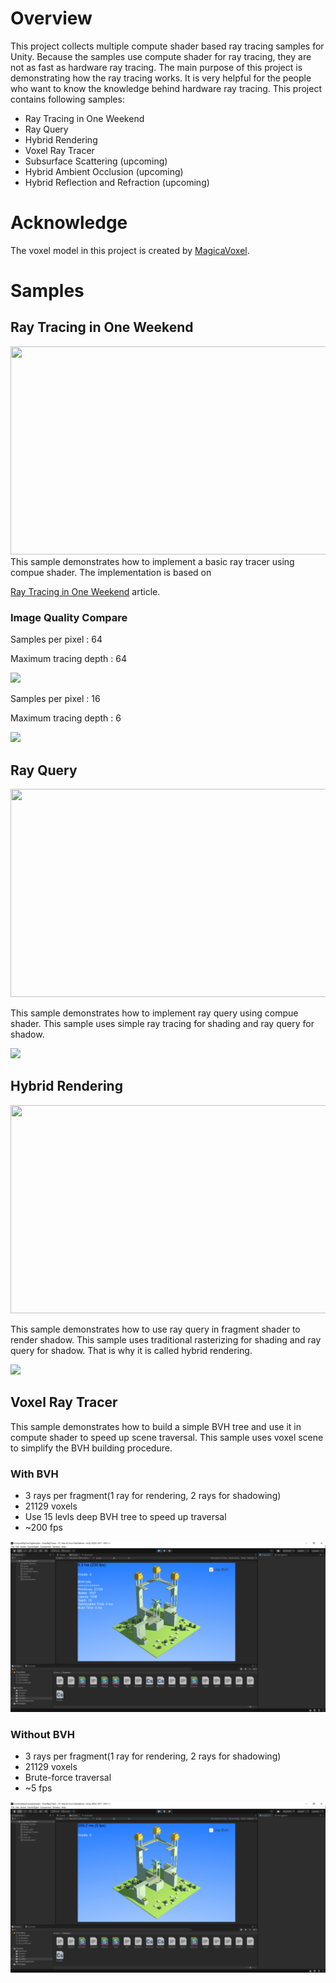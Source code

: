 # Overview

This project collects multiple compute shader based ray tracing samples for Unity. Because the samples use compute shader for ray tracing, they are not as fast as hardware ray tracing. The main purpose of this project is demonstrating how the ray tracing works. It is very helpful for the people who want to know the knowledge behind hardware ray tracing. This project contains following samples:

- Ray Tracing in One Weekend
- Ray Query
- Hybrid Rendering
- Voxel Ray Tracer
- Subsurface Scattering (upcoming)
- Hybrid Ambient Occlusion (upcoming)
- Hybrid Reflection and Refraction (upcoming)

# Acknowledge
The voxel model in this project is created by [MagicaVoxel](https://ephtracy.github.io/index.html?page=mv_main).

# Samples

## Ray Tracing in One Weekend 
<img src="./Screenshot.gif" height="333px" width="640px" >
This sample demonstrates how to implement a basic ray tracer using compue shader. The implementation is based on

[Ray Tracing in One Weekend](https://raytracing.github.io/books/RayTracingInOneWeekend.html) article.

### Image Quality Compare

Samples per pixel  : 64

Maximum tracing depth : 64

![](Screenshot_64x64.jpg)


Samples per pixel  : 16

Maximum tracing depth : 6

![](Screenshot.jpg)

## Ray Query
<img src="./RayQuery_Screenshot.gif" height="333px" width="640px" >

This sample demonstrates how to implement ray query using compue shader. This sample uses simple ray tracing for shading and ray query for shadow.

![](RayQuery_Screenshot.jpg)

## Hybrid Rendering
<img src="./HybridRendering_Screenshot.gif" height="333px" width="640px" >

This sample demonstrates how to use ray query in fragment shader to render shadow. This sample uses traditional rasterizing for shading and ray query for shadow. That is why it is called hybrid rendering.

![](HybridRendering_Screenshot.jpg)


## Voxel Ray Tracer 
This sample demonstrates how to build a simple BVH tree and use it in compute shader to speed up scene traversal. This sample uses voxel scene to simplify the BVH building procedure.  

### With BVH

- 3 rays per fragment(1 ray for rendering, 2 rays for shadowing)
- 21129 voxels
- Use 15 levls deep BVH tree to speed up traversal
- ~200 fps

![](VoxelRayTracer_BVH.jpg)

### Without BVH

- 3 rays per fragment(1 ray for rendering, 2 rays for shadowing)
- 21129 voxels
- Brute-force traversal
- ~5 fps

![](VoxelRayTracer_BruteForce.jpg)




 
